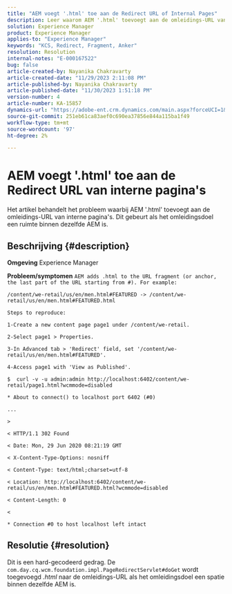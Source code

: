 ```yaml
---
title: "AEM voegt '.html' toe aan de Redirect URL of Internal Pages"
description: Leer waarom AEM '.html' toevoegt aan de omleidings-URL van interne pagina's
solution: Experience Manager
product: Experience Manager
applies-to: "Experience Manager"
keywords: "KCS, Redirect, Fragment, Anker"
resolution: Resolution
internal-notes: "E-000167522"
bug: false
article-created-by: Nayanika Chakravarty
article-created-date: "11/29/2023 2:11:08 PM"
article-published-by: Nayanika Chakravarty
article-published-date: "11/30/2023 1:51:18 PM"
version-number: 4
article-number: KA-15857
dynamics-url: "https://adobe-ent.crm.dynamics.com/main.aspx?forceUCI=1&pagetype=entityrecord&etn=knowledgearticle&id=3507b822-c18e-ee11-8179-6045bd006b4b"
source-git-commit: 251eb61ca83aef0c690ea37856e844a115ba1f49
workflow-type: tm+mt
source-wordcount: '97'
ht-degree: 2%

---
```


# AEM voegt &#39;.html&#39; toe aan de Redirect URL van interne pagina&#39;s


Het artikel behandelt het probleem waarbij AEM &#39;.html&#39; toevoegt aan de omleidings-URL van interne pagina&#39;s. Dit gebeurt als het omleidingsdoel een ruimte binnen dezelfde AEM is.

## Beschrijving {#description}


<b>Omgeving</b>
Experience Manager

<b>Probleem/symptomen</b>
`AEM adds .html to the URL fragment (or anchor, the last part of the URL starting from #). For example:`


```
/content/we-retail/us/en/men.html#FEATURED -> /content/we-retail/us/en/men.html#FEATURED.html

Steps to reproduce:
```



```
1-Create a new content page page1 under /content/we-retail.
```



```
2-Select page1 > Properties.
```



```
3-In Advanced tab > 'Redirect' field, set '/content/we-retail/us/en/men.html#FEATURED'.
```



```
4-Access page1 with 'View as Published'.
```



```
$  curl -v -u admin:admin http://localhost:6402/content/we-retail/page1.html?wcmmode=disabled
```



```
* About to connect() to localhost port 6402 (#0)
```



```
...
```



```
>
```



```
< HTTP/1.1 302 Found
```



```
< Date: Mon, 29 Jun 2020 08:21:19 GMT
```



```
< X-Content-Type-Options: nosniff
```



```
< Content-Type: text/html;charset=utf-8
```



```
< Location: http://localhost:6402/content/we-retail/us/en/men.html#FEATURED.html?wcmmode=disabled
```



```
< Content-Length: 0
```



```
<
```



```
* Connection #0 to host localhost left intact
```



## Resolutie {#resolution}


Dit is een hard-gecodeerd gedrag. De `com.day.cq.wcm.foundation.impl.PageRedirectServlet#doGet` wordt toegevoegd *.html* naar de omleidings-URL als het omleidingsdoel een spatie binnen dezelfde AEM is.
